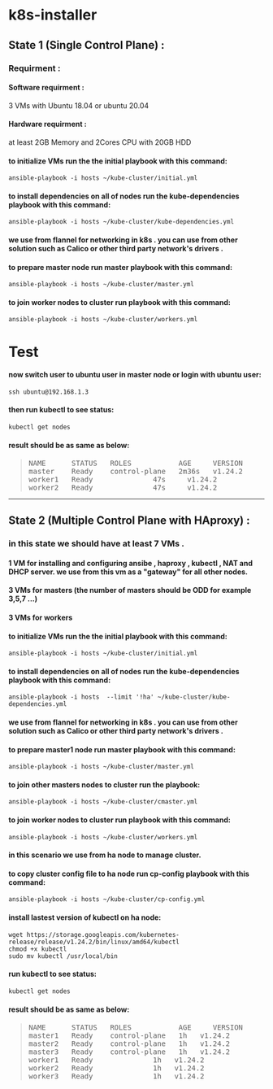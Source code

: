 # k8s-installer

## State 1 (Single Control Plane) :

### Requirment :

#### Software requirment :
3 VMs with Ubuntu 18.04 or ubuntu 20.04

#### Hardware requirment :
at least 2GB Memory and 2Cores CPU with 20GB HDD

#### to initialize VMs run the the initial playbook with this command:

```ssh
ansible-playbook -i hosts ~/kube-cluster/initial.yml
```
#### to install dependencies on all of nodes run the kube-dependencies playbook with this command:
```ssh
ansible-playbook -i hosts ~/kube-cluster/kube-dependencies.yml
```
#### we use from flannel for networking in k8s . you can use from other solution such as Calico or other third party network's drivers .
#### to prepare master node run master playbook with this command:
```ssh
ansible-playbook -i hosts ~/kube-cluster/master.yml
```

#### to join worker nodes to cluster run playbook with this command:
```ssh
ansible-playbook -i hosts ~/kube-cluster/workers.yml
```
# Test
#### now switch user to ubuntu user in master node or login with ubuntu user:
```ssh
ssh ubuntu@192.168.1.3
```
#### then run kubectl to see status:
```sh
kubectl get nodes
```
#### result should be as same as below:
><pre>NAME      STATUS   ROLES           AGE     VERSION
>master    Ready    control-plane   2m36s   v1.24.2
>worker1   Ready    <none>          47s     v1.24.2
>worker2   Ready    <none>          47s     v1.24.2
></pre>
<hr>

## State 2 (Multiple Control Plane with HAproxy) :

### in this state we should have at least 7 VMs .

#### 1 VM for installing and configuring ansibe , haproxy , kubectl , NAT and DHCP server. we use from this vm as a "gateway" for all other nodes.

#### 3 VMs for masters (the number of masters should be ODD for example 3,5,7 ...)

#### 3 VMs for workers

#### to initialize VMs run the the initial playbook with this command:

```ssh
ansible-playbook -i hosts ~/kube-cluster/initial.yml
```
#### to install dependencies on all of nodes run the kube-dependencies playbook with this command:

```ssh
ansible-playbook -i hosts  --limit '!ha' ~/kube-cluster/kube-dependencies.yml
```
#### we use from flannel for networking in k8s . you can use from other solution such as Calico or other third party network's drivers .
#### to prepare master1 node run master playbook with this command:

```ssh
ansible-playbook -i hosts ~/kube-cluster/master.yml
```

#### to join other masters nodes to cluster run the playbook:
```ssh
ansible-playbook -i hosts ~/kube-cluster/cmaster.yml
```  
#### to join worker nodes to cluster run playbook with this command:
       
```ssh
ansible-playbook -i hosts ~/kube-cluster/workers.yml
```
#### in this scenario we use from ha node to manage cluster.
#### to copy cluster config file to ha node run cp-config playbook with this command:
       
```ssh
ansible-playbook -i hosts ~/kube-cluster/cp-config.yml
```
#### install lastest version of kubectl on ha node:
     
```ssh
wget https://storage.googleapis.com/kubernetes-release/release/v1.24.2/bin/linux/amd64/kubectl
chmod +x kubectl
sudo mv kubectl /usr/local/bin
```
#### run kubectl to see status:
        
```sh
kubectl get nodes
```
#### result should be as same as below:
        
><pre>
>NAME      STATUS   ROLES           AGE     VERSION
>master1   Ready    control-plane   1h   v1.24.2
>master2   Ready    control-plane   1h   v1.24.2
>master3   Ready    control-plane   1h   v1.24.2
>worker1   Ready    <none>          1h   v1.24.2
>worker2   Ready    <none>          1h   v1.24.2
>worker3   Ready    <none>          1h   v1.24.2
></pre>
